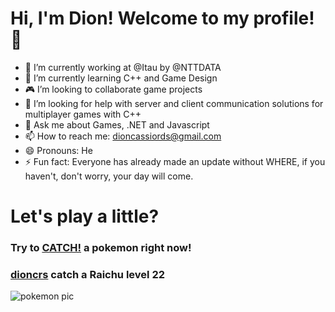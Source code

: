 # Hi, I'm Dion! Welcome to my profile!👋

- :bank: I’m currently working at @Itau by @NTTDATA
- :rocket: I’m currently learning C++ and Game Design
- :video_game: I’m looking to collaborate game projects
- :satellite: I’m looking for help with server and client communication solutions for multiplayer games with C++
- 💬 Ask me about Games, .NET and Javascript
- 📫 How to reach me: dioncassiords@gmail.com
- 😄 Pronouns: He
- ⚡ Fun fact: Everyone has already made an update without WHERE, if you haven't, don't worry, your day will come.

# Let's play a little?

### Try to [CATCH!](https://github.com/dioncrs/dioncrs/issues/new?title=catch&body=Just+click+%27Submit+new+issue%27+and+catch+a+pokemon.) a pokemon right now!
### [dioncrs](https://www.github.com/dioncrs) catch a Raichu level 22
![pokemon pic](https://assets.pokemon.com/assets/cms2/img/pokedex/full/026.png)